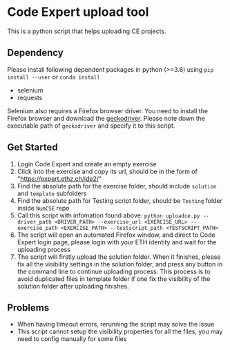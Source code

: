 # Code Expert upload tool

This is a python script that helps uploading CE projects.

## Dependency
Please install following dependent packages in python (>=3.6) using `pip install --user` or `conda install `
- selenium
- requests

Selenium also requires a Firefox browser driver. You need to install the Firefox browser 
and download the [geckodriver](https://github.com/mozilla/geckodriver/releases). Please 
note down the executable path of `geckodriver` and specify it to this script.

## Get Started
1. Login Code Expert and create an empty exercise
2. Click into the exercise and copy its url, should be in the form of "https://expert.ethz.ch/ide2/<HASHCODE>"
3. Find the absolute path for the exercise folder, should include `solution` and `template` subfolders
4. Find the absolute path for Testing script folder, should be `Testing` folder inside `NumCSE` repo
5. Call this script with infomation found above: `python uploadce.py --driver_path <DRIVER_PATH> --exercise_url <EXERCISE_URL> --exercise_path <EXERCISE_PATH> --testscript_path <TESTSCRIPT_PATH>`
6. The script will open an automated Firefox window, and direct to Code Expert login page, please login with your ETH identity and wait for the uploading process
7. The script will firstly upload the solution folder. When it finishes, please fix all the visibility settings in the solution folder, and press any button in the command line to continue uploading process. This process is to avoid duplicated files in template folder if one fix the visibility of the solution folder after uploading finishes.

## Problems
- When having timeout errors, rerunning the script may solve the issue
- This script cannot setup the visibility properties for all the files, you may need to config manually for some files
